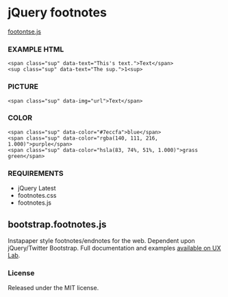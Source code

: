 # jQuery footnotes
[footontse.js](http://kaiyuan.github.io/jquery.footnotes.js/sup.html)

### EXAMPLE HTML
	<span class="sup" data-text="This's text.">Text</span>
	<sup class="sup" data-text="The sup.">1<sup>

### PICTURE
	<span class="sup" data-img="url">Text</span>

### COLOR
	<span class="sup" data-color="#7eccfa">blue</span>
	<span class="sup" data-color="rgba(140, 111, 216, 1.000)">purple</span>
	<span class="sup" data-color="hsla(83, 74%, 51%, 1.000)">grass green</span>

### REQUIREMENTS
* jQuery Latest
* footnotes.css
* footnotes.js

## bootstrap.footnotes.js

Instapaper style footnotes/endnotes for the web. Dependent upon jQuery/Twitter Bootstrap. Full documentation and examples [available on UX Lab](http://taitems.github.com/UX-Lab/BootstrapFootnotes/index.html).

### License
Released under the MIT license.
